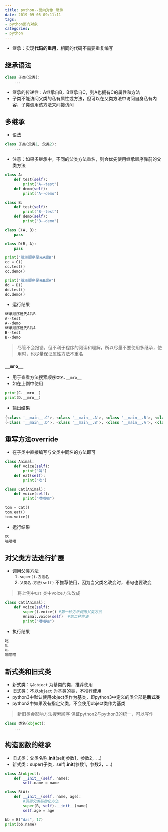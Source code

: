 ```yaml
---
title: python--面向对象_继承
date: 2019-09-05 09:11:11
tags:
- python面向对象
categories:
- python
---
```


* 继承：实现**代码的重用**，相同的代码不需要重复编写

<!--more-->

## 继承语法
```py
class 子类(父类):
    ...
```

* 继承的传递性：A继承自B，B继承自C，则A也拥有C的属性和方法
* 子类不能访问父类的私有属性或方法，但可以在父类方法中访问自身私有内容，子类调用该方法来间接访问

## 多继承
* 语法
```py
class 子类(父类1, 父类2):
    ...
```

* 注意：如果多继承中，不同的父类方法重名，则会优先使用继承顺序靠前的父类方法
```py
class A:
	def test(self):
		print("A--test")
	def demo(self):
		print("A--demo")

class B:
	def test(self):
		print("B--test")
	def demo(self):
		print("B--demo")

class C(A, B):
	pass

class D(B, A):
	pass

print("继承顺序是先A后B")
cc = C()
cc.test()
cc.demo()

print("继承顺序是先B后A")
dd = D()
dd.test()
dd.demo()
```

* 运行结果
```py
继承顺序是先A后B
A--test
A--demo
继承顺序是先B后A
B--test
B--demo
```

> 尽管不会报错，但不利于程序的阅读和理解，所以尽量不要使用多继承，使用时，也尽量保证属性方法不重名

### `__mro__` 
* 用于查看方法搜索顺序`类名.__mro__` 
* 如在上例中使用
```py
print(C.__mro__)
print(D.__mro__)
```

* 输出结果
```py
(<class '__main__.C'>, <class '__main__.A'>, <class '__main__.B'>, <class 'object'>)
(<class '__main__.D'>, <class '__main__.B'>, <class '__main__.A'>, <class 'object'>)
```


## 重写方法override
* 在子类中直接编写与父类中同名的方法即可
```py
class Animal:
	def voice(self):
		print("叫")
	def eat(self):
		print("吃")

class Cat(Animal):
	def voice(self):
		print("喵喵喵")

tom = Cat()
tom.eat()
tom.voice()
```

* 运行结果
```py
吃
喵喵喵
```

## 对父类方法进行扩展
* 调用父类方法
  1. `super().方法名`
  2. `父类名.方法(self)`  不推荐使用，因为当父类名改变时，语句也要改变
> 将上例中`Cat` 类中voice方法改成
```py
class Cat(Animal):
	def voice(self):
		super().voice() #第一种方法调用父类方法
        Animal.voice(self)  #第二种方法
		print("喵喵喵")
```
* 执行结果
```py
吃
叫
叫
喵喵喵
```


## 新式类和旧式类
* 新式类：以`object` 为基类的类，推荐使用
* 旧式类：不以`object` 为基类的类，不推荐使用
* python3中默认使用object类作为基类，即python3中定义的类全部是**新式类** 
* python2中如果没有指定父类，不会使用object类作为基类
> 新旧类会影响方法搜索顺序
保证python2与python3的统一，可以写作
```py
class 类名(object):
    ...
```


## 构造函数的继承
* 旧式类：父类名称.__init__(self,参数1，参数2，...)
* 新式类：super(子类，self).__init__(参数1，参数2，....)


```py
class A(object):
	def __init__(self, name):
		self.name = name

class B(A):
	def __init__(self, name, age):
        #调用父类初始化方法
		super(B, self).__init__(name)
		self.age = age

bb = B("das", 17)
print(bb.name)
```





